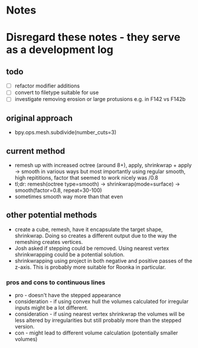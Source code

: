 # Notes

# Disregard these notes - they serve as a development log

## todo

- [ ] refactor modifier additions
- [ ] convert to filetype suitable for use
- [ ] investigate removing erosion or large protusions e.g. in F142 vs F142b

## original approach

- bpy.ops.mesh.subdivide(number_cuts=3)

## current method

- remesh up with increased octree (around 8+), apply, shrinkwrap + apply -> smooth in various ways but most importantly using regular smooth, high repititions, factor that seemed to work nicely was /0.8
- tl;dr: remesh(octree type=smooth) -> shrinkwrap(mode=surface) -> smooth(factor=0.8, repeat=30-100)
- sometimes smooth way more than that even

## other potential methods

- create a cube, remesh, have it encapsulate the target shape, shrinkwrap. Doing so creates a different output due to the way the remeshing creates vertices.
- Josh asked if stepping could be removed. Using nearest vertex shrinkwrapping could be a potential solution.
- shrinkwrapping using project in both negative and positive passes of the z-axis. This is probably more suitable for Roonka in particular.

### pros and cons to continuous lines

- pro - doesn't have the stepped appearance
- consideration - if using convex hull the volumes calculated for irregular inputs might be a lot different.
- consideration - if using nearest vertex shrinkwrap the volumes will be less altered by irregularities but still probably more than the stepped version.
- con - might lead to different volume calculation (potentially smaller volumes)
